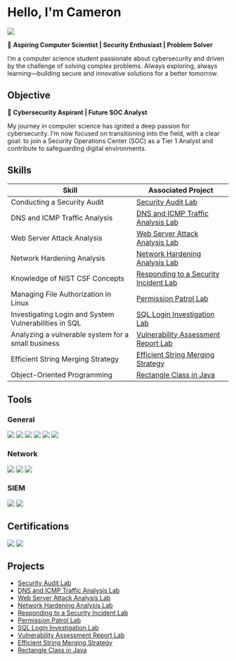 # Hello, I'm Cameron
<a href="https://www.linkedin.com/in/cameron-gray-1a99b4285/"><img src="https://img.shields.io/badge/-LinkedIn-0072b1?&style=for-the-badge&logo=linkedin&logoColor=white" /></a>

🚀 **Aspiring Computer Scientist | Security Enthusiast | Problem Solver**

I’m a computer science student passionate about cybersecurity and driven by the challenge of solving complex problems. Always exploring, always learning—building secure and innovative solutions for a better tomorrow.


## Objective

🔐 **Cybersecurity Aspirant | Future SOC Analyst**

My journey in computer science has ignited a deep passion for cybersecurity. I’m now focused on transitioning into the field, with a clear goal: to join a Security Operations Center (SOC) as a Tier 1 Analyst and contribute to safeguarding digital environments.

## Skills


| Skill                                         | Associated Project         |
|-----------------------------------------------|----------------------------|
| Conducting a Security Audit                   |  <a href="https://github.com/cgray5210/Security-Audit-Lab/blob/main/README.md">Security Audit Lab</a>|
| DNS and ICMP Traffic Analysis          | <a href="https://github.com/cgray5210/DNS-and-ICMP-Traffic-Analysis-Lab">DNS and ICMP Traffic Analysis Lab</a>|
| Web Server Attack Analysis         | <a href="https://github.com/cgray5210/Analyze-Network-Attacks/blob/main/README.md">Web Server Attack Analysis Lab</a>|
| Network Hardening Analysis      | <a href="https://github.com/cgray5210/Network-Hardening-Analysis/blob/main/README.md">Network Hardening Analysis Lab</a>|
| Knowledge of NIST CSF Concepts                  | <a href="https://github.com/cgray5210/Responding-to-a-Security-Incident">Responding to a Security Incident Lab</a>|
| Managing File Authorization in Linux | <a href="https://github.com/cgray5210/Permission-Patrol-Lab/blob/main/README.md">Permission Patrol Lab</a>|
| Investigating Login and System Vulnerabilities in SQL | <a href="https://github.com/cgray5210/Investigating-Login-and-System-Vulnerabilities-in-SQL">SQL Login Investigation Lab</a>|
| Analyzing a vulnerable system for a small business | <a href="https://github.com/cgray5210/Vulnerability-Assessment-Report-Lab">Vulnerability Assessment Report Lab</a>|
| Efficient String Merging Strategy         | <a href="https://github.com/cgray5210/Efficient-String-Merging-Strategy">Efficient String Merging Strategy</a> |
| Object-Oriented Programming         | <a href="https://github.com/cgray5210/Rectangle-Class-in-Java/blob/main/README.md">Rectangle Class in Java</a> |


## Tools

### General
<div>
    <img src="https://img.shields.io/badge/-Linux-FCC624?&style=for-the-badge&logo=Linux&logoColor=black" />
    <img src="https://img.shields.io/badge/-Python-3776AB?&style=for-the-badge&logo=Python&logoColor=white" />
    <img src="https://img.shields.io/badge/-C%23-239120?&style=for-the-badge&logo=C-Sharp&logoColor=white" />
    <img src="https://img.shields.io/badge/-Java-007396?&style=for-the-badge&logo=Java&logoColor=white" />
    <img src="https://img.shields.io/badge/-C%2B%2B-00599C?&style=for-the-badge&logo=C%2B%2B&logoColor=white" />
    <img src="https://img.shields.io/badge/-SQL-003B57?&style=for-the-badge&logo=MySQL&logoColor=white" />

</div>

### Network
<div>
    <img src="https://img.shields.io/badge/-Wireshark-1679A7?&style=for-the-badge&logo=Wireshark&logoColor=white" />
    <img src="https://img.shields.io/badge/-Suricata-EF3B2D?&style=for-the-badge&logo=Suricata&logoColor=white" />
   <img src="https://img.shields.io/badge/-TCPDump-008080?&style=for-the-badge" />
</div>


### SIEM
<div>
    <img src="https://img.shields.io/badge/-Splunk-000000?&style=for-the-badge&logo=Splunk&logoColor=white" />
    <img src="https://img.shields.io/badge/-Google%20Chronicle-4285F4?&style=for-the-badge&logo=Google%20Chronicle&logoColor=white" />

</div>

## Certifications
<div>
<img src="https://img.shields.io/badge/-Security%2B-FF0000?&style=for-the-badge&logo=CompTIA&logoColor=white" />
<img src="https://img.shields.io/badge/-Google%20Cybersecurity-4285F4?&style=for-the-badge&logo=Google&logoColor=white" />



</div>

## Projects
- <a href="https://github.com/cgray5210/Security-Audit-Lab/blob/main/README.md">Security Audit Lab</a>
- <a href="https://github.com/cgray5210/DNS-and-ICMP-Traffic-Analysis-Lab">DNS and ICMP Traffic Analysis Lab</a>
- <a href="https://github.com/cgray5210/Analyze-Network-Attacks/blob/main/README.md">Web Server Attack Analysis Lab</a>
- <a href="https://github.com/cgray5210/Network-Hardening-Analysis/blob/main/README.md">Network Hardening Analysis Lab</a>
- <a href="https://github.com/cgray5210/Responding-to-a-Security-Incident">Responding to a Security Incident Lab</a>
- <a href="https://github.com/cgray5210/Permission-Patrol-Lab/blob/main/README.md">Permission Patrol Lab</a>
- <a href="https://github.com/cgray5210/Investigating-Login-and-System-Vulnerabilities-in-SQL">SQL Login Investigation Lab</a>
- <a href="https://github.com/cgray5210/Vulnerability-Assessment-Report-Lab">Vulnerability Assessment Report Lab</a>
- <a href="https://github.com/cgray5210/Efficient-String-Merging-Strategy">Efficient String Merging Strategy</a>
- <a href="https://github.com/cgray5210/Rectangle-Class-in-Java/blob/main/README.md">Rectangle Class in Java</a>
